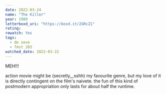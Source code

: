 ```yaml
---
date: 2022-03-24
name: "The Killer"
year: 1989
letterboxd_uri: "https://boxd.it/2GRcZ1"
rating: 
rewatch: Yes
tags:
  - de seve
  - fmst 203
watched_date: 2022-03-22
---
```


MEH!!!

action movie might be (secretly,,,sshh) my favourite genre, but my love of it is directly contingent on the film's naivete. the fun of this kind of postmodern appropriation only lasts for about half the runtime.
